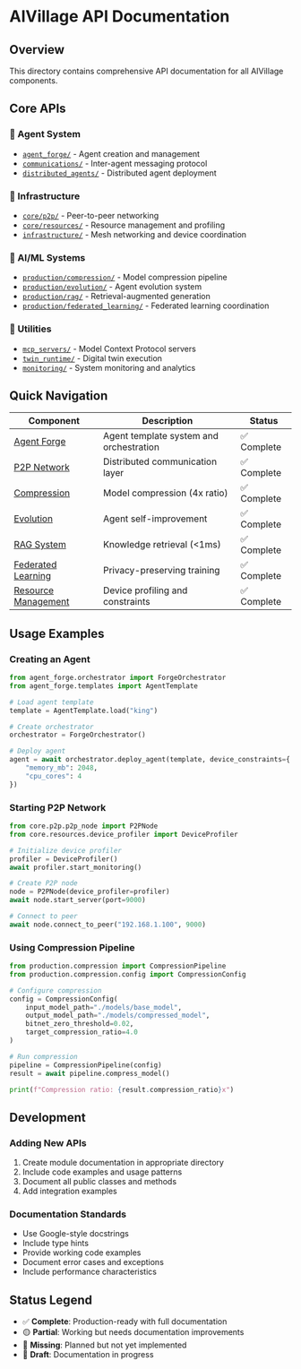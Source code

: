 # AIVillage API Documentation

## Overview

This directory contains comprehensive API documentation for all AIVillage components.

## Core APIs

### 🤖 Agent System
- [`agent_forge/`](agent_forge/) - Agent creation and management
- [`communications/`](communications/) - Inter-agent messaging protocol
- [`distributed_agents/`](distributed_agents/) - Distributed agent deployment

### 🔗 Infrastructure
- [`core/p2p/`](core/p2p/) - Peer-to-peer networking
- [`core/resources/`](core/resources/) - Resource management and profiling
- [`infrastructure/`](infrastructure/) - Mesh networking and device coordination

### 🧠 AI/ML Systems  
- [`production/compression/`](production/compression/) - Model compression pipeline
- [`production/evolution/`](production/evolution/) - Agent evolution system
- [`production/rag/`](production/rag/) - Retrieval-augmented generation
- [`production/federated_learning/`](production/federated_learning/) - Federated learning coordination

### 🔧 Utilities
- [`mcp_servers/`](mcp_servers/) - Model Context Protocol servers
- [`twin_runtime/`](twin_runtime/) - Digital twin execution
- [`monitoring/`](monitoring/) - System monitoring and analytics

## Quick Navigation

| Component | Description | Status |
|-----------|-------------|--------|
| [Agent Forge](agent_forge/README.md) | Agent template system and orchestration | ✅ Complete |
| [P2P Network](core/p2p/README.md) | Distributed communication layer | ✅ Complete |
| [Compression](production/compression/README.md) | Model compression (4x ratio) | ✅ Complete |
| [Evolution](production/evolution/README.md) | Agent self-improvement | ✅ Complete |
| [RAG System](production/rag/README.md) | Knowledge retrieval (<1ms) | ✅ Complete |
| [Federated Learning](production/federated_learning/README.md) | Privacy-preserving training | ✅ Complete |
| [Resource Management](core/resources/README.md) | Device profiling and constraints | ✅ Complete |

## Usage Examples

### Creating an Agent
```python
from agent_forge.orchestrator import ForgeOrchestrator
from agent_forge.templates import AgentTemplate

# Load agent template
template = AgentTemplate.load("king")

# Create orchestrator
orchestrator = ForgeOrchestrator()

# Deploy agent
agent = await orchestrator.deploy_agent(template, device_constraints={
    "memory_mb": 2048,
    "cpu_cores": 4
})
```

### Starting P2P Network
```python
from core.p2p.p2p_node import P2PNode
from core.resources.device_profiler import DeviceProfiler

# Initialize device profiler
profiler = DeviceProfiler()
await profiler.start_monitoring()

# Create P2P node
node = P2PNode(device_profiler=profiler)
await node.start_server(port=9000)

# Connect to peer
await node.connect_to_peer("192.168.1.100", 9000)
```

### Using Compression Pipeline
```python
from production.compression import CompressionPipeline
from production.compression.config import CompressionConfig

# Configure compression
config = CompressionConfig(
    input_model_path="./models/base_model",
    output_model_path="./models/compressed_model",
    bitnet_zero_threshold=0.02,
    target_compression_ratio=4.0
)

# Run compression
pipeline = CompressionPipeline(config)
result = await pipeline.compress_model()

print(f"Compression ratio: {result.compression_ratio}x")
```

## Development

### Adding New APIs

1. Create module documentation in appropriate directory
2. Include code examples and usage patterns
3. Document all public classes and methods
4. Add integration examples

### Documentation Standards

- Use Google-style docstrings
- Include type hints
- Provide working code examples
- Document error cases and exceptions
- Include performance characteristics

## Status Legend

- ✅ **Complete**: Production-ready with full documentation
- 🟡 **Partial**: Working but needs documentation improvements  
- 🔴 **Missing**: Planned but not yet implemented
- 📝 **Draft**: Documentation in progress